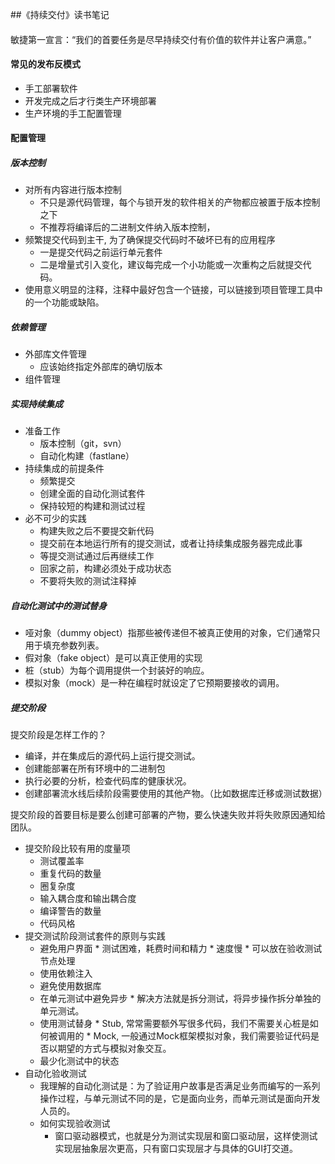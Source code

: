 ##《持续交付》读书笔记
####
敏捷第一宣言：“我们的首要任务是尽早持续交付有价值的软件并让客户满意。”

#### 常见的发布反模式
* 手工部署软件
* 开发完成之后才行类生产环境部署
* 生产环境的手工配置管理

#### 配置管理

##### 版本控制
* 对所有内容进行版本控制
	* 不只是源代码管理，每个与锁开发的软件相关的产物都应被置于版本控制之下
	* 不推荐将编译后的二进制文件纳入版本控制，
* 频繁提交代码到主干, 为了确保提交代码时不破坏已有的应用程序
	* 一是提交代码之前运行单元套件
	* 二是增量式引入变化，建议每完成一个小功能或一次重构之后就提交代码。
* 使用意义明显的注释，注释中最好包含一个链接，可以链接到项目管理工具中的一个功能或缺陷。

##### 依赖管理
 * 外部库文件管理
 	* 应该始终指定外部库的确切版本
 * 组件管理

##### 实现持续集成
* 准备工作
	* 版本控制（git，svn）
	* 自动化构建（fastlane）
* 持续集成的前提条件
	* 频繁提交
	* 创建全面的自动化测试套件
	* 保持较短的构建和测试过程
* 必不可少的实践
	* 构建失败之后不要提交新代码
	* 提交前在本地运行所有的提交测试，或者让持续集成服务器完成此事
	* 等提交测试通过后再继续工作
	* 回家之前，构建必须处于成功状态
	* 不要将失败的测试注释掉

##### 自动化测试中的测试替身
* 哑对象（dummy object）指那些被传递但不被真正使用的对象，它们通常只用于填充参数列表。
* 假对象（fake object）是可以真正使用的实现
* 桩（stub）为每个调用提供一个封装好的响应。
* 模拟对象（mock）是一种在编程时就设定了它预期要接收的调用。 

##### 提交阶段
提交阶段是怎样工作的？

* 编译，并在集成后的源代码上运行提交测试。
* 创建能部署在所有环境中的二进制包
* 执行必要的分析，检查代码库的健康状况。
* 创建部署流水线后续阶段需要使用的其他产物。（比如数据库迁移或测试数据）
 
提交阶段的首要目标是要么创建可部署的产物，要么快速失败并将失败原因通知给团队。

* 提交阶段比较有用的度量项
	* 测试覆盖率
   * 重复代码的数量
   * 圈复杂度
   * 输入耦合度和输出耦合度
   * 编译警告的数量
   * 代码风格
* 提交测试阶段测试套件的原则与实践
  * 避免用户界面
  		* 测试困难，耗费时间和精力
  		* 速度慢
  		* 可以放在验收测试节点处理
  * 使用依赖注入
  * 避免使用数据库
  * 在单元测试中避免异步
  		* 解决方法就是拆分测试，将异步操作拆分单独的单元测试。
  * 使用测试替身
  		* Stub, 常常需要额外写很多代码，我们不需要关心桩是如何被调用的
  		* Mock, 一般通过Mock框架模拟对象，我们需要验证代码是否以期望的方式与模拟对象交互。
  * 最少化测试中的状态  
* 自动化验收测试
	* 我理解的自动化测试是：为了验证用户故事是否满足业务而编写的一系列操作过程，与单元测试不同的是，它是面向业务，而单元测试是面向开发人员的。
	* 如何实现验收测试 
		* 窗口驱动器模式，也就是分为测试实现层和窗口驱动层，这样使测试实现层抽象层次更高，只有窗口实现层才与具体的GUI打交道。 